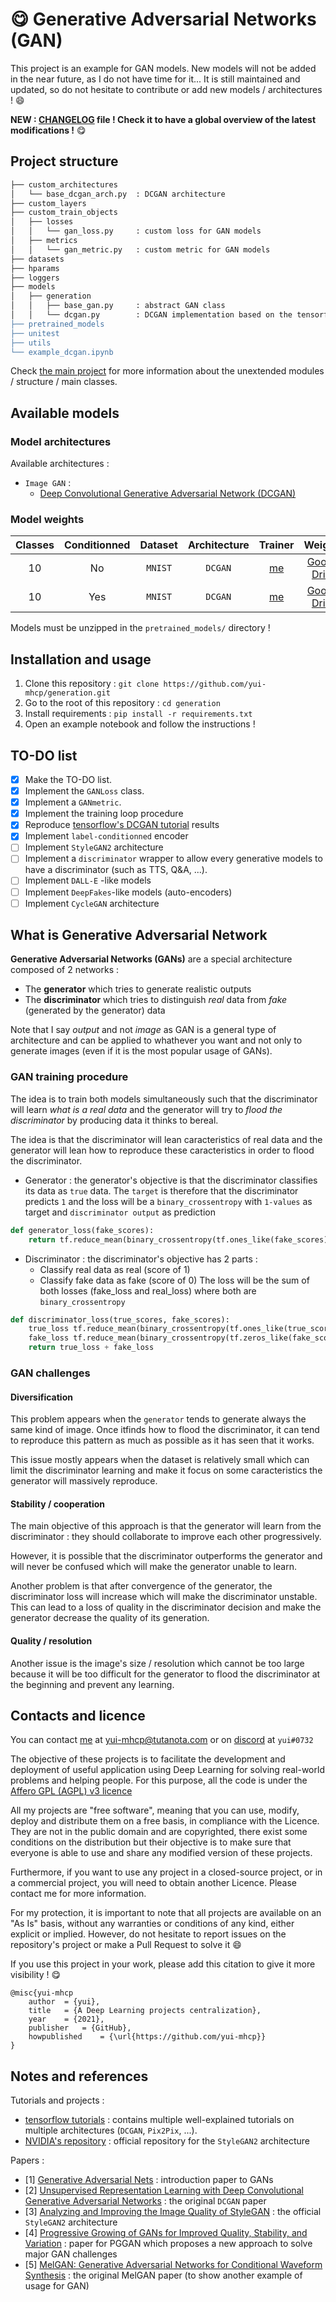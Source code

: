 # :yum: Generative Adversarial Networks (GAN)

This project is an example for GAN models. New models will not be added in the near future, as I do not have time for it... It is still maintained and updated, so do not hesitate to contribute or add new models / architectures ! :smile:

**NEW : [CHANGELOG](https://github.com/yui-mhcp/yui-mhcp/blob/main/CHANGELOG.md) file ! Check it to have a global overview of the latest modifications !** :yum:

## Project structure

```bash
├── custom_architectures
│   └── base_dcgan_arch.py  : DCGAN architecture
├── custom_layers
├── custom_train_objects
│   ├── losses
│   │   └── gan_loss.py     : custom loss for GAN models
│   ├── metrics
│   │   └── gan_metric.py   : custom metric for GAN models
├── datasets
├── hparams
├── loggers
├── models
│   ├── generation
│   │   ├── base_gan.py     : abstract GAN class
│   │   └── dcgan.py        : DCGAN implementation based on the tensorflow's tutorial
├── pretrained_models
├── unitest
├── utils
└── example_dcgan.ipynb
```

Check [the main project](https://github.com/yui-mhcp/base_dl_project) for more information about the unextended modules / structure / main classes. 

## Available models

### Model architectures

Available architectures : 
- `Image GAN` :
    - [Deep Convolutional Generative Adversarial Network (DCGAN)](https://arxiv.org/abs/1511.06434v2)

### Model weights

| Classes   | Conditionned  | Dataset   | Architecture  | Trainer   | Weights   |
| :-------: | :-----------: | :-------: | :-----------: | :-------: | :-------: |
| 10        | No            | `MNIST`   | `DCGAN`       | [me](https://github.com/yui-mhcp) | [Google Drive](https://drive.google.com/file/d/1iaj1d8dP8OdYdyNFiSEYEMPCI1Acu04m/view?usp=sharing)  | 
| 10        | Yes           | `MNIST`   | `DCGAN`       | [me](https://github.com/yui-mhcp) | [Google Drive](https://drive.google.com/file/d/1Do8pPhAIMpxty4-stAcfsrrJgMZLVR7K/view?usp=sharing)  | 

Models must be unzipped in the `pretrained_models/` directory !

## Installation and usage

1. Clone this repository : `git clone https://github.com/yui-mhcp/generation.git`
2. Go to the root of this repository : `cd generation`
3. Install requirements : `pip install -r requirements.txt`
4. Open an example notebook and follow the instructions !


## TO-DO list

- [x] Make the TO-DO list.
- [x] Implement the `GANLoss` class.
- [x] Implement a `GANmetric`.
- [x] Implement the training loop procedure
- [x] Reproduce [tensorflow's DCGAN tutorial](https://www.tensorflow.org/tutorials/generative/dcgan) results
- [x] Implement `label-conditionned` encoder
- [ ] Implement `StyleGAN2` architecture
- [ ] Implement a `discriminator` wrapper to allow every generative models to have a discriminator (such as TTS, Q&A, ...). 
- [ ] Implement `DALL-E` -like models
- [ ] Implement `DeepFakes`-like models (auto-encoders)
- [ ] Implement `CycleGAN` architecture

## What is Generative Adversarial Network

**Generative Adversarial Networks (GANs)** are a special architecture composed of 2 networks : 
- The **generator** which tries to generate realistic outputs
- The **discriminator** which tries to distinguish *real* data from *fake* (generated by the generator) data

Note that I say *output* and not *image* as GAN is a general type of architecture and can be applied to whathever you want and not only to generate images (even if it is the most popular usage of GANs). 

### GAN training procedure

The idea is to train both models simultaneously such that the discriminator will learn *what is a real data* and the generator will try to *flood the discriminator* by producing data it thinks to bereal.

The idea is that the discriminator will lean caracteristics of real data and the generator will lean how to reproduce these caracteristics in order to flood the discriminator.


- Generator : the generator's objective is that the discriminator classifies its data as `true` data. The `target` is therefore that the discriminator predicts `1` and the loss will be a `binary_crossentropy` with `1-values` as target and `discriminator output` as prediction
```python
def generator_loss(fake_scores):
    return tf.reduce_mean(binary_crossentropy(tf.ones_like(fake_scores), fake_scores))
```

- Discriminator : the discriminator's objective has 2 parts : 
    - Classify real data as real (score of 1)
    - Classify fake data as fake (score of 0)
The loss will be the sum of both losses (fake_loss and real_loss) where both are `binary_crossentropy`
```python
def discriminator_loss(true_scores, fake_scores):
    true_loss tf.reduce_mean(binary_crossentropy(tf.ones_like(true_scores), true_scores))
    fake_loss tf.reduce_mean(binary_crossentropy(tf.zeros_like(fake_scores), fake_scores))
    return true_loss + fake_loss
```


### GAN challenges

#### Diversification

This problem appears when the `generator` tends to generate always the same kind of image. Once itfinds how to flood the discriminator, it can tend to reproduce this pattern as much as possible as it has seen that it works. 

This issue mostly appears when the dataset is relatively small which can limit the discriminator learning and make it focus on some caracteristics the generator will massively reproduce. 

#### Stability / cooperation

The main objective of this approach is that the generator will learn from the discriminator : they should collaborate to improve each other progressively. 

However, it is possible that the discriminator outperforms the generator and will never be confused which will make the generator unable to learn. 

Another problem is that after convergence of the generator, the discriminator loss will increase which will make the discriminator unstable. This can lead to a loss of quality in the discriminator decision and make the generator decrease the quality of its generation. 

#### Quality / resolution

Another issue is the  image's size / resolution which cannot be too large because it will be too difficult for the generator to flood the discriminator at the beginning and prevent any learning. 



## Contacts and licence

You can contact [me](https://github.com/yui-mhcp) at yui-mhcp@tutanota.com or on [discord](https://discord.com) at `yui#0732`

The objective of these projects is to facilitate the development and deployment of useful application using Deep Learning for solving real-world problems and helping people. 
For this purpose, all the code is under the [Affero GPL (AGPL) v3 licence](LICENCE)

All my projects are "free software", meaning that you can use, modify, deploy and distribute them on a free basis, in compliance with the Licence. They are not in the public domain and are copyrighted, there exist some conditions on the distribution but their objective is to make sure that everyone is able to use and share any modified version of these projects. 

Furthermore, if you want to use any project in a closed-source project, or in a commercial project, you will need to obtain another Licence. Please contact me for more information. 

For my protection, it is important to note that all projects are available on an "As Is" basis, without any warranties or conditions of any kind, either explicit or implied. However, do not hesitate to report issues on the repository's project or make a Pull Request to solve it :smile: 

If you use this project in your work, please add this citation to give it more visibility ! :yum:

```
@misc{yui-mhcp
    author  = {yui},
    title   = {A Deep Learning projects centralization},
    year    = {2021},
    publisher   = {GitHub},
    howpublished    = {\url{https://github.com/yui-mhcp}}
}
```

## Notes and references

Tutorials and projects : 
- [tensorflow tutorials](https://www.tensorflow.org/tutorials/generative/dcgan) : contains multiple well-explained tutorials on multiple architectures (`DCGAN`, `Pix2Pix`, ...). 
- [NVIDIA's repository](https://github.com/NVlabs/stylegan2) : official repository for the `StyleGAN2` architecture

Papers : 
- [1] [Generative Adversarial Nets](https://papers.nips.cc/paper/2014/file/5ca3e9b122f61f8f06494c97b1afccf3-Paper.pdf) : introduction paper to GANs
- [2] [Unsupervised Representation Learning with Deep Convolutional Generative Adversarial Networks](https://arxiv.org/abs/1511.06434v2) : the original `DCGAN` paper
- [3] [Analyzing and Improving the Image Quality of StyleGAN](https://arxiv.org/abs/1912.04958) : the official `StyleGAN2` architecture
- [4] [Progressive Growing of GANs for Improved Quality, Stability, and Variation](https://arxiv.org/abs/1710.10196) : paper for PGGAN which proposes a new approach to solve major GAN challenges
- [5] [MelGAN: Generative Adversarial Networks for Conditional Waveform Synthesis](https://arxiv.org/abs/1910.06711v1) : the original MelGAN paper (to show another example of usage for GAN)
